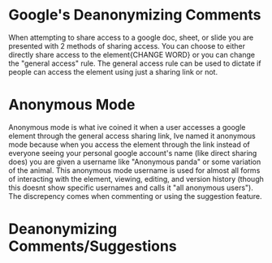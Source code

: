 # Google's Deanonymizing Comments
When attempting to share access to a google doc, sheet, or slide you are presented with 2 methods of sharing access. You can choose to either directly share access to the element{CHANGE WORD} or you can change the "general access" rule. The general access rule can be used to dictate if people can access the element using just a sharing link or not.

# Anonymous Mode
Anonymous mode is what ive coined it when a user accesses a google element through the general access sharing link, Ive named it anonymous mode because when you access the element through the link instead of everyone seeing your personal google account's name (like direct sharing does) you are given a username like "Anonymous panda" or some variation of the animal. This anonymous mode username is used for almost all forms of interacting with the element, viewing, editing, and version history (though this doesnt show specific usernames and calls it "all anonymous users"). The discrepency comes when commenting or using the suggestion feature.

# Deanonymizing Comments/Suggestions
